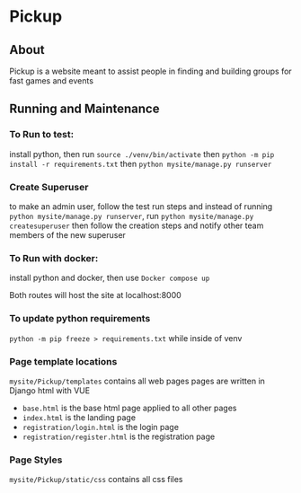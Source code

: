 # Pickup

## About

Pickup is a website meant to assist people in finding and building groups for fast games and events

## Running and Maintenance 

### To Run to test: 
install python, then run `source ./venv/bin/activate` then `python -m pip install -r requirements.txt` then `python mysite/manage.py runserver`

### Create Superuser
to make an admin user, follow the test run steps and instead of running `python mysite/manage.py runserver`, run `python mysite/manage.py createsuperuser` then follow the creation steps and notify other team members of the new superuser

### To Run with docker:
install python and docker, then use `Docker compose up`


Both routes will host the site at localhost:8000

### To update python requirements 
`python -m pip freeze > requirements.txt` while inside of venv

### Page template locations
`mysite/Pickup/templates` contains all web pages
pages are written in Django html with VUE

* `base.html` is the base html page applied to all other pages
* `index.html` is the landing page 
* `registration/login.html` is the login page
* `registration/register.html` is the registration page


### Page Styles
`mysite/Pickup/static/css` contains all css files